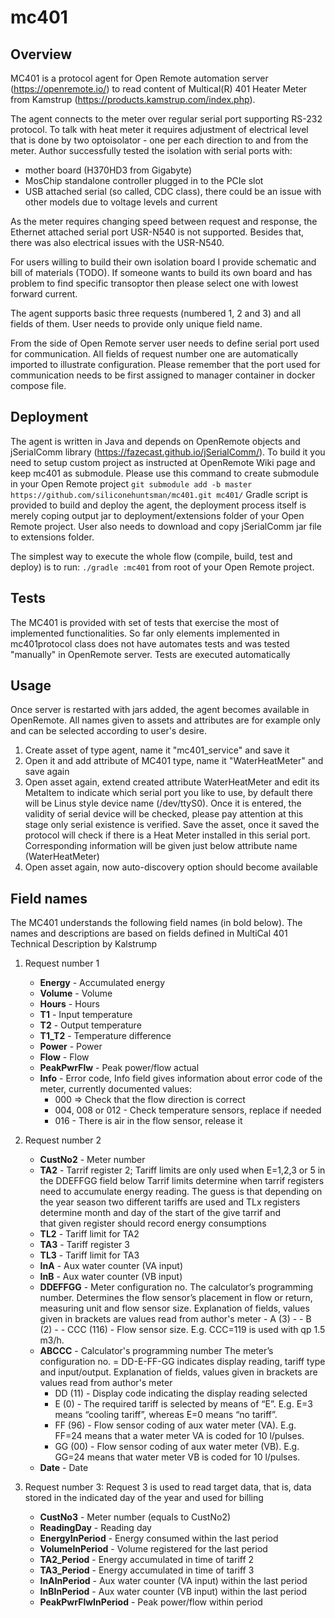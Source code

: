 # mc401
## Overview
MC401 is a protocol agent for Open Remote automation server (https://openremote.io/) to read content of Multical(R) 401 Heater Meter from Kamstrup (https://products.kamstrup.com/index.php). 

The agent connects to the meter over regular serial port supporting RS-232 protocol. To talk with heat meter it requires adjustment of electrical level that is done by two optoisolator - one per each direction to and from the meter. Author successfully tested the isolation with serial ports with:
* mother board (H370HD3 from Gigabyte)
* MosChip standalone controller plugged in to the PCIe slot
* USB attached serial (so called, CDC class), there could be an issue with other models due to voltage levels and current 

As the meter requires changing speed between request and response, the Ethernet attached serial port USR-N540 is not supported. Besides that, there was also electrical issues with the USR-N540.

For users willing to build their own isolation board I provide schematic and bill of materials (TODO). If someone wants to build its own board and has problem to find specific transoptor then please select one with lowest forward current.

The agent supports basic three requests (numbered 1, 2 and 3) and all fields of them. User needs to provide only unique field name.

From the side of Open Remote server user needs to define serial port used for communication. All fields of request number one are automatically imported to illustrate configuration. Please remember that the port used for communication needs to be first assigned to manager container in docker compose file.

## Deployment
The agent is written in Java and depends on OpenRemote objects and jSerialComm library (https://fazecast.github.io/jSerialComm/). To build it you need to setup custom project as instructed at OpenRemote Wiki page and keep mc401 as submodule. Please use this command to create submodule in your Open Remote project `git submodule add -b master https://github.com/siliconehuntsman/mc401.git mc401/`
Gradle script is provided to build and deploy the agent, the deployment process itself is merely coping output jar to deployment/extensions folder of your Open Remote project. User also needs to download and copy jSerialComm jar file to extensions folder. 

The simplest way to execute the whole flow (compile, build, test and deploy) is to run: `./gradle :mc401` from root of your Open Remote project.

## Tests
The MC401 is provided with set of tests that exercise the most of implemented functionalities. So far only elements implemented in mc401protocol class does not have automates tests and was tested "manually" in OpenRemote server. Tests are executed automatically

## Usage
Once server is restarted with jars added, the agent becomes available in OpenRemote. All names given to assets and attributes are for example only and can be selected according to user's desire.
1. Create asset of type agent, name it "mc401_service" and save it
2. Open it and add attribute of MC401 type, name it "WaterHeatMeter" and save again
3. Open asset again, extend created attribute WaterHeatMeter and edit its MetaItem to indicate which serial port you like to use, by default there will be Linus style device name (/dev/ttyS0). Once it is entered, the validity of serial device will be checked, please pay attention at this stage only serial existence is verified. Save the asset, once it saved the protocol will check if there is a Heat Meter installed in this serial port. Corresponding information will be given just below attribute name (WaterHeatMeter)
4. Open asset again, now auto-discovery option should become available

## Field names
The MC401 understands the following field names (in bold below). The names and descriptions are based on fields defined in MultiCal 401 Technical Description by Kalstrump
1. Request number 1
   * **Energy** - Accumulated energy
   * **Volume** - Volume
   * **Hours** - Hours
   * **T1** - Input temperature
   * **T2** - Output temperature
   * **T1_T2** - Temperature difference
   * **Power** - Power
   * **Flow** - Flow
   * **PeakPwrFlw** - Peak power/flow actual
   * **Info** - Error code, Info field gives information about error code of the meter, currently documented values:
     - 000 => Check that the flow direction is correct
     - 004, 008 or 012 - Check temperature sensors, replace if needed
     - 016 - There is air in the flow sensor, release it
     
2. Request number 2
   * **CustNo2** - Meter number
   * **TA2** - Tarrif register 2; Tariff limits are only used when E=1,2,3 or 5 in the DDEFFGG field below
            Tarrif limits determine when tarrif registers need to accumulate energy reading.
            The guess is that depending on the year season two different tariffs are used and
            TLx registers determine month and day of the start of the give tarrif and  
            that given register should record energy consumptions
   * **TL2** - Tariff limit for TA2
   * **TA3** - Tariff register 3
   * **TL3** - Tariff limit for TA3
   * **InA** - Aux water counter (VA input)
   * **InB** - Aux water counter (VB input)
   * **DDEFFGG** - Meter configuration no.
        The calculator’s programming number. Determines the flow sensor’s placement in flow or
          return, measuring unit and flow sensor size.
        Explanation of fields, values given in brackets are values read from author's meter
         - A (3)     - 
         - B (2)     -
         - CCC (116) - Flow sensor size. E.g. CCC=119 is used with qp 1.5 m3/h.
   * **ABCCC** - Calculator's programming number
        The meter’s configuration no. = DD-E-FF-GG indicates display reading, tariff type and input/output.
        Explanation of fields, values given in brackets are values read from author's meter
     - DD (11) - Display code indicating the display reading selected
     - E  (0)  - The required tariff is selected by means of “E”. E.g. E=3 means “cooling tariff”, whereas E=0 means “no tariff”.
     - FF (96) - Flow sensor coding of aux water meter (VA). E.g. FF=24 means that a water meter VA is coded for 10 l/pulses.
     - GG (00) - Flow sensor coding of aux water meter (VB). E.g. GG=24 means that water meter VB is coded for 10 l/pulses.
    * **Date** - Date
    
3. Request number 3: Request 3 is used to read target data, that is, data stored in the indicated day of the year and used for billing
   * **CustNo3** - Meter number (equals to CustNo2)
   * **ReadingDay** - Reading day
   * **EnergyInPeriod** - Energy consumed within the last period
   * **VolumeInPeriod** - Volume registered for the last period
   * **TA2_Period** - Energy accumulated in time of tariff 2
   * **TA3_Period** - Energy accumulated in time of tariff 3
   * **InAInPeriod** - Aux water counter (VA input) within the last period
   * **InBInPeriod** - Aux water counter (VB input) within the last period
   * **PeakPwrFlwInPeriod** - Peak power/flow within period

